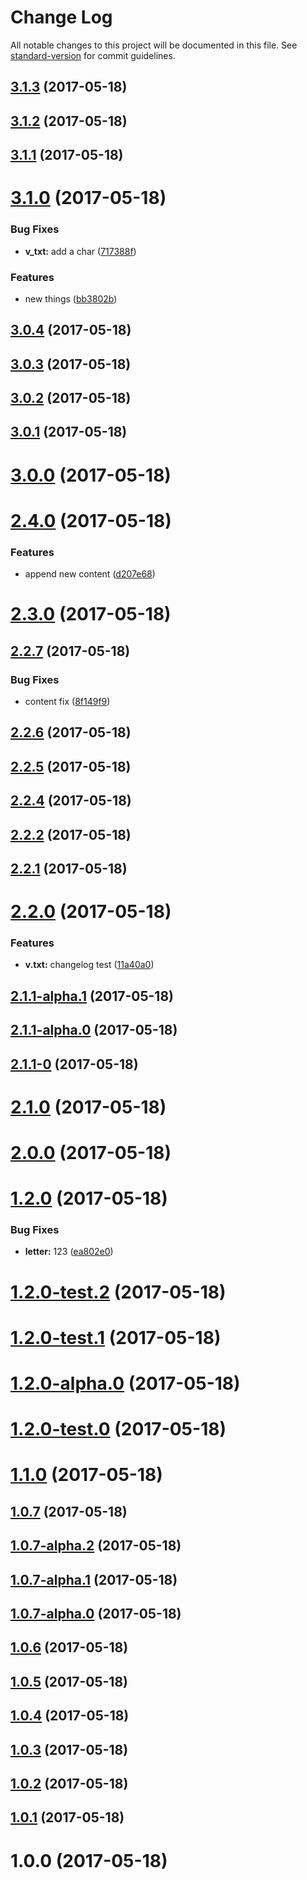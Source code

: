 # Change Log

All notable changes to this project will be documented in this file. See [standard-version](https://github.com/conventional-changelog/standard-version) for commit guidelines.

<a name="3.1.3"></a>
## [3.1.3](https://github.com/y2gu2xi/vue-element-admin/compare/v3.1.2...v3.1.3) (2017-05-18)



<a name="3.1.2"></a>
## [3.1.2](https://github.com/y2gu2xi/vue-element-admin/compare/v3.1.1...v3.1.2) (2017-05-18)



<a name="3.1.1"></a>
## [3.1.1](https://github.com/y2gu2xi/vue-element-admin/compare/v3.1.0...v3.1.1) (2017-05-18)



<a name="3.1.0"></a>
# [3.1.0](https://github.com/y2gu2xi/vue-element-admin/compare/v3.0.4...v3.1.0) (2017-05-18)


### Bug Fixes

* **v_txt:** add a char ([717388f](https://github.com/y2gu2xi/vue-element-admin/commit/717388f))


### Features

* new things ([bb3802b](https://github.com/y2gu2xi/vue-element-admin/commit/bb3802b))



<a name="3.0.4"></a>
## [3.0.4](https://github.com/y2gu2xi/vue-element-admin/compare/v3.0.3...v3.0.4) (2017-05-18)



<a name="3.0.3"></a>
## [3.0.3](https://github.com/y2gu2xi/vue-element-admin/compare/v3.0.2...v3.0.3) (2017-05-18)



<a name="3.0.2"></a>
## [3.0.2](https://github.com/y2gu2xi/vue-element-admin/compare/v3.0.1...v3.0.2) (2017-05-18)



<a name="3.0.1"></a>
## [3.0.1](https://github.com/y2gu2xi/vue-element-admin/compare/v3.0.0...v3.0.1) (2017-05-18)



<a name="3.0.0"></a>
# [3.0.0](https://github.com/y2gu2xi/vue-element-admin/compare/v2.4.0...v3.0.0) (2017-05-18)



<a name="2.4.0"></a>
# [2.4.0](https://github.com/y2gu2xi/vue-element-admin/compare/v2.3.0...v2.4.0) (2017-05-18)


### Features

* append  new content ([d207e68](https://github.com/y2gu2xi/vue-element-admin/commit/d207e68))



<a name="2.3.0"></a>
# [2.3.0](https://github.com/y2gu2xi/vue-element-admin/compare/v2.2.7...v2.3.0) (2017-05-18)



<a name="2.2.7"></a>
## [2.2.7](https://github.com/y2gu2xi/vue-element-admin/compare/v2.2.6...v2.2.7) (2017-05-18)


### Bug Fixes

* content fix ([8f149f9](https://github.com/y2gu2xi/vue-element-admin/commit/8f149f9))



<a name="2.2.6"></a>
## [2.2.6](https://github.com/y2gu2xi/vue-element-admin/compare/v2.2.5...v2.2.6) (2017-05-18)



<a name="2.2.5"></a>
## [2.2.5](https://github.com/y2gu2xi/vue-element-admin/compare/v2.2.4...v2.2.5) (2017-05-18)



<a name="2.2.4"></a>
## [2.2.4](https://github.com/y2gu2xi/vue-element-admin/compare/v2.2.3...v2.2.4) (2017-05-18)



<a name="2.2.2"></a>
## [2.2.2](https://github.com/y2gu2xi/vue-element-admin/compare/v2.2.1...v2.2.2) (2017-05-18)



<a name="2.2.1"></a>
## [2.2.1](https://github.com/y2gu2xi/vue-element-admin/compare/v2.2.0...v2.2.1) (2017-05-18)



<a name="2.2.0"></a>
# [2.2.0](https://github.com/y2gu2xi/vue-element-admin/compare/v2.1.1-alpha.1...v2.2.0) (2017-05-18)


### Features

* **v.txt:** changelog test ([11a40a0](https://github.com/y2gu2xi/vue-element-admin/commit/11a40a0))



<a name="2.1.1-alpha.1"></a>
## [2.1.1-alpha.1](https://github.com/y2gu2xi/vue-element-admin/compare/v2.1.1-alpha.0...v2.1.1-alpha.1) (2017-05-18)



<a name="2.1.1-alpha.0"></a>
## [2.1.1-alpha.0](https://github.com/y2gu2xi/vue-element-admin/compare/v2.1.1-0...v2.1.1-alpha.0) (2017-05-18)



<a name="2.1.1-0"></a>
## [2.1.1-0](https://github.com/y2gu2xi/vue-element-admin/compare/v2.1.0...v2.1.1-0) (2017-05-18)



<a name="2.1.0"></a>
# [2.1.0](https://github.com/y2gu2xi/vue-element-admin/compare/v2.0.0...v2.1.0) (2017-05-18)



<a name="2.0.0"></a>
# [2.0.0](https://github.com/y2gu2xi/vue-element-admin/compare/v1.2.0...v2.0.0) (2017-05-18)



<a name="1.2.0"></a>
# [1.2.0](https://github.com/y2gu2xi/vue-element-admin/compare/v1.2.0-test.2...v1.2.0) (2017-05-18)


### Bug Fixes

* **letter:** 123 ([ea802e0](https://github.com/y2gu2xi/vue-element-admin/commit/ea802e0))



<a name="1.2.0-test.2"></a>
# [1.2.0-test.2](https://github.com/y2gu2xi/vue-element-admin/compare/v1.2.0-test.1...v1.2.0-test.2) (2017-05-18)



<a name="1.2.0-test.1"></a>
# [1.2.0-test.1](https://github.com/y2gu2xi/vue-element-admin/compare/v1.2.0-alpha.0...v1.2.0-test.1) (2017-05-18)



<a name="1.2.0-alpha.0"></a>
# [1.2.0-alpha.0](https://github.com/y2gu2xi/vue-element-admin/compare/v1.2.0-test.0...v1.2.0-alpha.0) (2017-05-18)



<a name="1.2.0-test.0"></a>
# [1.2.0-test.0](https://github.com/y2gu2xi/vue-element-admin/compare/v1.1.0...v1.2.0-test.0) (2017-05-18)



<a name="1.1.0"></a>
# [1.1.0](https://github.com/y2gu2xi/vue-element-admin/compare/v1.0.7...v1.1.0) (2017-05-18)



<a name="1.0.7"></a>
## [1.0.7](https://github.com/y2gu2xi/vue-element-admin/compare/v1.0.7-alpha.2...v1.0.7) (2017-05-18)



<a name="1.0.7-alpha.2"></a>
## [1.0.7-alpha.2](https://github.com/y2gu2xi/vue-element-admin/compare/v1.0.7-alpha.1...v1.0.7-alpha.2) (2017-05-18)



<a name="1.0.7-alpha.1"></a>
## [1.0.7-alpha.1](https://github.com/y2gu2xi/vue-element-admin/compare/v1.0.7-alpha.0...v1.0.7-alpha.1) (2017-05-18)



<a name="1.0.7-alpha.0"></a>
## [1.0.7-alpha.0](https://github.com/y2gu2xi/vue-element-admin/compare/v1.0.6...v1.0.7-alpha.0) (2017-05-18)



<a name="1.0.6"></a>
## [1.0.6](https://github.com/y2gu2xi/vue-element-admin/compare/v1.0.5...v1.0.6) (2017-05-18)



<a name="1.0.5"></a>
## [1.0.5](https://github.com/y2gu2xi/vue-element-admin/compare/v1.0.4...v1.0.5) (2017-05-18)



<a name="1.0.4"></a>
## [1.0.4](https://github.com/y2gu2xi/vue-element-admin/compare/v1.0.3...v1.0.4) (2017-05-18)



<a name="1.0.3"></a>
## [1.0.3](https://github.com/y2gu2xi/vue-element-admin/compare/v1.0.2...v1.0.3) (2017-05-18)



<a name="1.0.2"></a>
## [1.0.2](https://github.com/y2gu2xi/vue-element-admin/compare/v1.0.1...v1.0.2) (2017-05-18)



<a name="1.0.1"></a>
## [1.0.1](https://github.com/y2gu2xi/vue-element-admin/compare/v1.0.0...v1.0.1) (2017-05-18)



<a name="1.0.0"></a>
# 1.0.0 (2017-05-18)
